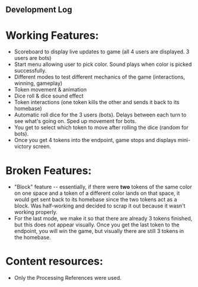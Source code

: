 ## Development Log
# Working Features:
- Scoreboard to display live updates to game (all 4 users are displayed. 3 users are bots)
- Start menu allowing user to pick color. Sound plays when color is picked successfully.
- Different modes to test different mechanics of the game (interactions, winning, gameplay)
- Token movement & animation
- Dice roll & dice sound effect
- Token interactions (one token kills the other and sends it back to its homebase)
- Automatic roll dice for the 3 users (bots). Delays between each turn to see what's going on. Sped up movement for bots.
- You get to select which token to move after rolling the dice (random for bots).
- Once you get 4 tokens into the endpoint, game stops and displays mini-victory screen. 

# Broken Features:
- "Block" feature -- essentially, if there were **two** tokens of the same color on one space and a token of a different color lands on that space, it would
get sent back to its homebase since the two tokens act as a block. Was half-working and decided to scrap it out because it wasn't working properly.
- For the last mode, we make it so that there are already 3 tokens finished, but this does not appear visually. Once you get the last token to the endpoint, you will win the game,
but visually there are still 3 tokens in the homebase.

# Content resources:
- Only the Processing References were used.
